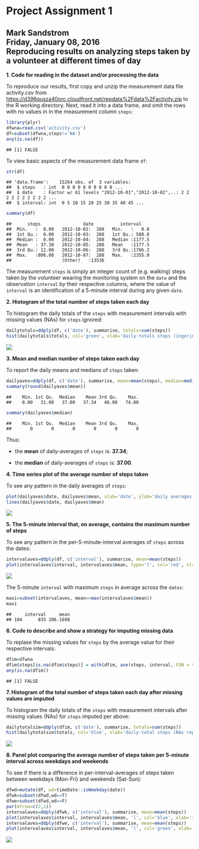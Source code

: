 # Project Assignment 1
Mark Sandstrom  
Friday, January 08, 2016  
Reproducing results on analyzing steps taken by a volunteer at different times of day
---
**1. Code for reading in the dataset and/or processing the data**

To reproduce our results, first copy and unzip the measurement data file activity.csv from https://d396qusza40orc.cloudfront.net/repdata%2Fdata%2Factivity.zip to the R working directory. Next, read it into a data frame, and omit the rows with no values in in the measurement column `steps`:

```r
library(plyr)
dfwna=read.csv('activity.csv')
df=subset(dfwna,steps!='NA')
any(is.na(df))
```

```
## [1] FALSE
```

To view basic aspects of the measurement data frame `df`:

```r
str(df)
```

```
## 'data.frame':	15264 obs. of  3 variables:
##  $ steps   : int  0 0 0 0 0 0 0 0 0 0 ...
##  $ date    : Factor w/ 61 levels "2012-10-01","2012-10-02",..: 2 2 2 2 2 2 2 2 2 2 ...
##  $ interval: int  0 5 10 15 20 25 30 35 40 45 ...
```

```r
summary(df)
```

```
##      steps                date          interval     
##  Min.   :  0.00   2012-10-02:  288   Min.   :   0.0  
##  1st Qu.:  0.00   2012-10-03:  288   1st Qu.: 588.8  
##  Median :  0.00   2012-10-04:  288   Median :1177.5  
##  Mean   : 37.38   2012-10-05:  288   Mean   :1177.5  
##  3rd Qu.: 12.00   2012-10-06:  288   3rd Qu.:1766.2  
##  Max.   :806.00   2012-10-07:  288   Max.   :2355.0  
##                   (Other)   :13536
```

The measurement `steps` is simply an integer count of (e.g. walking) steps taken by the volunteer wearing the monitoring system on the `date` and the observation `interval` by their respective columns, where the value of `interval` is an identification of a 5-minute interval during any given `date`.

**2. Histogram of the total number of steps taken each day**

To histogram the daily totals of the `steps` with measurement intervals with missing values (NAs) for `steps` ignored:

```r
dailytotals=ddply(df, c('date'), summarise, totals=sum(steps))
hist(dailytotals$totals, col='green', xlab='daily-totals steps (ingoring NAs)', ylab='count of days with the given daily-total')
```

![](PA1_template_files/figure-html/unnamed-chunk-3-1.png) 

**3. Mean and median number of steps taken each day**

To report the daily means and medians of `steps` taken:

```r
dailyaves=ddply(df, c('date'), summarise, mean=mean(steps), median=median(steps))
summary(round(dailyaves$mean))
```

```
##    Min. 1st Qu.  Median    Mean 3rd Qu.    Max. 
##    0.00   31.00   37.00   37.34   46.00   74.00
```

```r
summary(dailyaves$median)
```

```
##    Min. 1st Qu.  Median    Mean 3rd Qu.    Max. 
##       0       0       0       0       0       0
```
Thus:

- the **mean** of daily-averages of `steps` is: **37.34**;

- the **median** of daily-averages of `steps` is: **37.00**.

**4. Time series plot of the average number of steps taken**

To see any pattern in the daily averages of `steps`:

```r
plot(dailyaves$date, dailyaves$mean, xlab='date', ylab='daily averages of steps for 5-minute intervals (omitting NAs)')
lines(dailyaves$date, dailyaves$mean)
```

![](PA1_template_files/figure-html/unnamed-chunk-5-1.png) 

**5. The 5-minute interval that, on average, contains the maximum number of steps**

To see any pattern in the per-5-minute-interval averages of `steps` across the dates:

```r
intervalaves=ddply(df, c('interval'), summarise, mean=mean(steps))
plot(intervalaves$interval, intervalaves$mean, type='l', col='red', xlab='interval', ylab='mean steps')
```

![](PA1_template_files/figure-html/unnamed-chunk-6-1.png) 

The 5-minute `interval` with maximum `steps` in average across the `dates`:

```r
maxi=subset(intervalaves, mean==max(intervalaves$mean))
maxi
```

```
##     interval     mean
## 104      835 206.1698
```

**6. Code to describe and show a strategy for imputing missing data**

To replase the missing values for `steps` by the average value for their respective intervals:

```r
dfim=dfwna
dfim$steps[is.na(dfim$steps)] = with(dfim, ave(steps, interval, FUN = function(x) mean(x, na.rm=T)))[is.na(dfim$steps)]
any(is.na(dfim))
```

```
## [1] FALSE
```

**7. Histogram of the total number of steps taken each day after missing values are imputed**

To histogram the daily totals of the `steps` with measurement intervals after missing values (NAs) for `steps` imputed per above:

```r
dailytotalsim=ddply(dfim, c('date'), summarise, totals=sum(steps))
hist(dailytotalsim$totals, col='blue', xlab='daily-total steps (NAs replaced by interval-means)', ylab='count of days with the given daily-total')
```

![](PA1_template_files/figure-html/unnamed-chunk-9-1.png) 

**8. Panel plot comparing the average number of steps taken per 5-minute interval across weekdays and weekends**

To see if there is a difference in per-interval-averages of steps taken between weekdays (Mon-Fri) and weekends (Sat-Sun):

```r
dfwd=mutate(df, wd=timeDate::isWeekday(date))
dfwk=subset(dfwd,wd==T)
dfwe=subset(dfwd,wd==F)
par(mfrow=c(2,1))
intervalaves=ddply(dfwk, c('interval'), summarise, mean=mean(steps))
plot(intervalaves$interval, intervalaves$mean, 'l', col='blue', xlab='interval', ylab='Mon-Fri mean steps',lwd=3)
intervalaves=ddply(dfwe, c('interval'), summarise, mean=mean(steps))
plot(intervalaves$interval, intervalaves$mean, 'l', col='green', xlab='interval', ylab='Sat-Sun mean steps',lwd=3)
```

![](PA1_template_files/figure-html/unnamed-chunk-10-1.png) 

